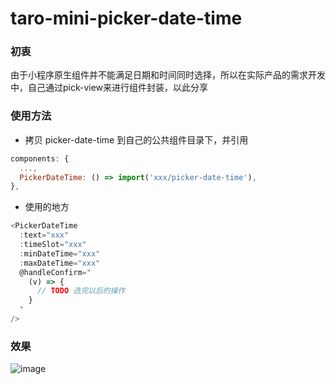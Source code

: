# taro-mini-picker-date-time
### 初衷
由于小程序原生组件并不能满足日期和时间同时选择，所以在实际产品的需求开发中，自己通过pick-view来进行组件封装，以此分享

### 使用方法
* 拷贝 picker-date-time 到自己的公共组件目录下，并引用
```javascript
components: {
  ...,
  PickerDateTime: () => import('xxx/picker-date-time'),
},
```

* 使用的地方
```javascript
<PickerDateTime
  :text="xxx"
  :timeSlot="xxx"
  :minDateTime="xxx"
  :maxDateTime="xxx"
  @handleConfirm="
    (v) => {
      // TODO 选完以后的操作
    }
  "
/>
```
### 效果

![image](https://user-images.githubusercontent.com/49790909/149069071-2cecc23d-65c2-4917-9842-79e5ab661567.png)
